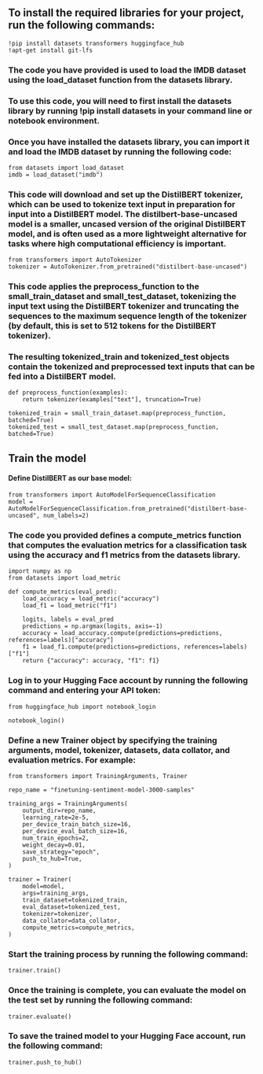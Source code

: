 ## To install the required libraries for your project, run the following commands:

``` 
!pip install datasets transformers huggingface_hub
!apt-get install git-lfs 
```
### The code you have provided is used to load the IMDB dataset using the load_dataset function from the datasets library.

### To use this code, you will need to first install the datasets library by running !pip install datasets in your command line or notebook environment.

### Once you have installed the datasets library, you can import it and load the IMDB dataset by running the following code:

```
from datasets import load_dataset
imdb = load_dataset("imdb")
```
### This code will download and set up the DistilBERT tokenizer, which can be used to tokenize text input in preparation for input into a DistilBERT model. The distilbert-base-uncased model is a smaller, uncased version of the original DistilBERT model, and is often used as a more lightweight alternative for tasks where high computational efficiency is important.

```
from transformers import AutoTokenizer
tokenizer = AutoTokenizer.from_pretrained("distilbert-base-uncased")
```

### This code applies the preprocess_function to the small_train_dataset and small_test_dataset, tokenizing the input text using the DistilBERT tokenizer and truncating the sequences to the maximum sequence length of the tokenizer (by default, this is set to 512 tokens for the DistilBERT tokenizer).
### The resulting tokenized_train and tokenized_test objects contain the tokenized and preprocessed text inputs that can be fed into a DistilBERT model.

```
def preprocess_function(examples):
    return tokenizer(examples["text"], truncation=True)

tokenized_train = small_train_dataset.map(preprocess_function, batched=True)
tokenized_test = small_test_dataset.map(preprocess_function, batched=True)
```
## Train the model
#### Define DistilBERT as our base model:
```
from transformers import AutoModelForSequenceClassification
model = AutoModelForSequenceClassification.from_pretrained("distilbert-base-uncased", num_labels=2)
```
### The code you provided defines a compute_metrics function that computes the evaluation metrics for a classification task using the accuracy and f1 metrics from the datasets library.
```
import numpy as np
from datasets import load_metric

def compute_metrics(eval_pred):
    load_accuracy = load_metric("accuracy")
    load_f1 = load_metric("f1")
    
    logits, labels = eval_pred
    predictions = np.argmax(logits, axis=-1)
    accuracy = load_accuracy.compute(predictions=predictions, references=labels)["accuracy"]
    f1 = load_f1.compute(predictions=predictions, references=labels)["f1"]
    return {"accuracy": accuracy, "f1": f1}
```
### Log in to your Hugging Face account by running the following command and entering your API token:

```
from huggingface_hub import notebook_login

notebook_login()
```
### Define a new Trainer object by specifying the training arguments, model, tokenizer, datasets, data collator, and evaluation metrics. For example:
```
from transformers import TrainingArguments, Trainer

repo_name = "finetuning-sentiment-model-3000-samples"

training_args = TrainingArguments(
    output_dir=repo_name,
    learning_rate=2e-5,
    per_device_train_batch_size=16,
    per_device_eval_batch_size=16,
    num_train_epochs=2,
    weight_decay=0.01,
    save_strategy="epoch", 
    push_to_hub=True,
)

trainer = Trainer(
    model=model,
    args=training_args,
    train_dataset=tokenized_train,
    eval_dataset=tokenized_test,
    tokenizer=tokenizer,
    data_collator=data_collator,
    compute_metrics=compute_metrics,
)
```
### Start the training process by running the following command:
```
trainer.train()
```

### Once the training is complete, you can evaluate the model on the test set by running the following command:
```
trainer.evaluate()
```
### To save the trained model to your Hugging Face account, run the following command:
```
trainer.push_to_hub()
```









































